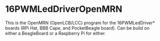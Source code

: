 # 16PWMLedDriverOpenMRN

This is the OpenMRN (OpenLCB/LCC) program for the 16PWMLedDriver* boards (RPi
Hat, BBB Cape, and PocketBeagle board). Can be build on either a BeagleBoard 
or a Raspberry Pi for either.
